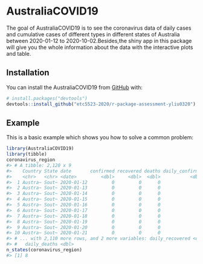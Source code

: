 
<!-- README.md is generated from README.Rmd. Please edit that file -->

# AustraliaCOVID19

<!-- badges: start -->

<!-- badges: end -->

The goal of AustraliaCOVID19 is to see the coronavirus data of daily
cases and cumulative cases of different types in different states of
Australia between 2020-01-12 to 2020-10-02.Besides,the shiny app in this
package will give you the whole information about the data with the
interactive plots and table.

## Installation

You can install the AustraliaCOVID19 from [GitHub](https://github.com/)
with:

``` r
# install.packages("devtools")
devtools::install_github("etc5523-2020/r-package-assessment-yliu0320")
```

## Example

This is a basic example which shows you how to solve a common problem:

``` r
library(AustraliaCOVID19)
library(tibble)
coronavirus_region
#> # A tibble: 2,120 x 9
#>    Country State date       confirmed recovered deaths daily_confirmed
#>    <chr>   <chr> <date>         <dbl>     <dbl>  <dbl>           <dbl>
#>  1 Austra~ Sout~ 2020-01-12         0         0      0               0
#>  2 Austra~ Sout~ 2020-01-13         0         0      0               0
#>  3 Austra~ Sout~ 2020-01-14         0         0      0               0
#>  4 Austra~ Sout~ 2020-01-15         0         0      0               0
#>  5 Austra~ Sout~ 2020-01-16         0         0      0               0
#>  6 Austra~ Sout~ 2020-01-17         0         0      0               0
#>  7 Austra~ Sout~ 2020-01-18         0         0      0               0
#>  8 Austra~ Sout~ 2020-01-19         0         0      0               0
#>  9 Austra~ Sout~ 2020-01-20         0         0      0               0
#> 10 Austra~ Sout~ 2020-01-21         0         0      0               0
#> # ... with 2,110 more rows, and 2 more variables: daily_recovered <dbl>,
#> #   daily_deaths <dbl>
n_states(coronavirus_region)
#> [1] 8
```
